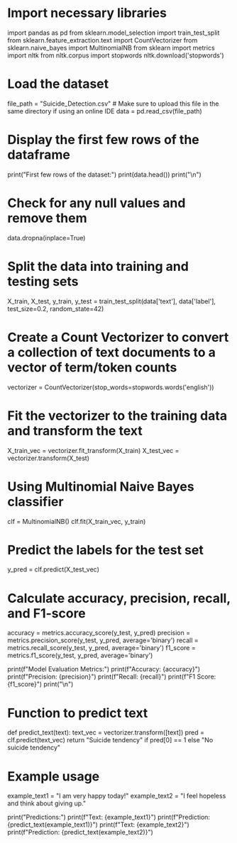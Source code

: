 # Import necessary libraries
import pandas as pd
from sklearn.model_selection import train_test_split
from sklearn.feature_extraction.text import CountVectorizer
from sklearn.naive_bayes import MultinomialNB
from sklearn import metrics
import nltk
from nltk.corpus import stopwords
nltk.download('stopwords')

# Load the dataset
file_path = "Suicide_Detection.csv"  # Make sure to upload this file in the same directory if using an online IDE
data = pd.read_csv(file_path)

# Display the first few rows of the dataframe
print("First few rows of the dataset:")
print(data.head())
print("\n")

# Check for any null values and remove them
data.dropna(inplace=True)

# Split the data into training and testing sets
X_train, X_test, y_train, y_test = train_test_split(data['text'], data['label'], test_size=0.2, random_state=42)

# Create a Count Vectorizer to convert a collection of text documents to a vector of term/token counts
vectorizer = CountVectorizer(stop_words=stopwords.words('english'))

# Fit the vectorizer to the training data and transform the text
X_train_vec = vectorizer.fit_transform(X_train)
X_test_vec = vectorizer.transform(X_test)

# Using Multinomial Naive Bayes classifier
clf = MultinomialNB()
clf.fit(X_train_vec, y_train)

# Predict the labels for the test set
y_pred = clf.predict(X_test_vec)

# Calculate accuracy, precision, recall, and F1-score
accuracy = metrics.accuracy_score(y_test, y_pred)
precision = metrics.precision_score(y_test, y_pred, average='binary')
recall = metrics.recall_score(y_test, y_pred, average='binary')
f1_score = metrics.f1_score(y_test, y_pred, average='binary')

print(f"Model Evaluation Metrics:")
print(f"Accuracy: {accuracy}")
print(f"Precision: {precision}")
print(f"Recall: {recall}")
print(f"F1 Score: {f1_score}")
print("\n")

# Function to predict text
def predict_text(text):
    text_vec = vectorizer.transform([text])
    pred = clf.predict(text_vec)
    return "Suicide tendency" if pred[0] == 1 else "No suicide tendency"

# Example usage
example_text1 = "I am very happy today!"
example_text2 = "I feel hopeless and think about giving up."

print("Predictions:")
print(f"Text: {example_text1}")
print(f"Prediction: {predict_text(example_text1)}")
print(f"Text: {example_text2}")
print(f"Prediction: {predict_text(example_text2)}")
